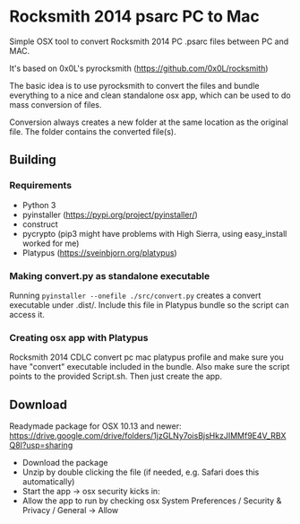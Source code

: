 # Rocksmith 2014 psarc PC to Mac #
Simple OSX tool to convert Rocksmith 2014 PC .psarc files between PC and MAC.

It's based on 0x0L's pyrocksmith (https://github.com/0x0L/rocksmith)

The basic idea is to use pyrocksmith to convert the files and
bundle everything to a nice and clean standalone osx app,
which can be used to do mass conversion of files.

Conversion always creates a new folder at the same location as the original file. The folder
contains the converted file(s).
## Building ##
### Requirements ###
* Python 3
* pyinstaller (https://pypi.org/project/pyinstaller/)
* construct
* pycrypto (pip3 might have problems with High Sierra, using easy_install worked for me)
* Platypus (https://sveinbjorn.org/platypus)
### Making convert.py as standalone executable ###
Running `pyinstaller --onefile ./src/convert.py` creates a convert executable under .dist/.
Include this file in Platypus bundle so the script can access it.

### Creating osx app with Platypus ###
Rocksmith 2014 CDLC convert pc mac platypus profile and make sure you have "convert" executable included in the bundle. Also make sure the script points to the provided Script.sh. Then just create the app.

## Download ##
Readymade package for OSX 10.13 and newer: https://drive.google.com/drive/folders/1jzGLNy7oisBjsHkzJIMMf9E4V_RBXQ8I?usp=sharing

* Download the package
* Unzip by double clicking the file (if needed, e.g. Safari does this automatically)
* Start the app -> osx security kicks in:
* Allow the app to run by checking osx System Preferences / Security & Privacy / General -> Allow

